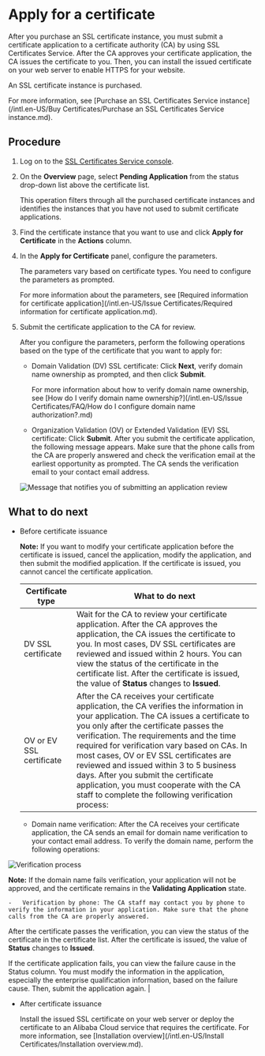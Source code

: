 # Apply for a certificate

After you purchase an SSL certificate instance, you must submit a certificate application to a certificate authority \(CA\) by using SSL Certificates Service. After the CA approves your certificate application, the CA issues the certificate to you. Then, you can install the issued certificate on your web server to enable HTTPS for your website.

An SSL certificate instance is purchased.

For more information, see [Purchase an SSL Certificates Service instance](/intl.en-US/Buy Certificates/Purchase an SSL Certificates Service instance.md).

## Procedure

1.  Log on to the [SSL Certificates Service console](https://yundunnext.console.aliyun.com/?p=cas).

2.  On the **Overview** page, select **Pending Application** from the status drop-down list above the certificate list.

    This operation filters through all the purchased certificate instances and identifies the instances that you have not used to submit certificate applications.

3.  Find the certificate instance that you want to use and click **Apply for Certificate** in the **Actions** column.

4.  In the **Apply for Certificate** panel, configure the parameters.

    The parameters vary based on certificate types. You need to configure the parameters as prompted.

    For more information about the parameters, see [Required information for certificate application](/intl.en-US/Issue Certificates/Required information for certificate application.md).

5.  Submit the certificate application to the CA for review.

    After you configure the parameters, perform the following operations based on the type of the certificate that you want to apply for:

    -   Domain Validation \(DV\) SSL certificate: Click **Next**, verify domain name ownership as prompted, and then click **Submit**.

        For more information about how to verify domain name ownership, see [How do I verify domain name ownership?](/intl.en-US/Issue Certificates/FAQ/How do I configure domain name authorization?.md)

    -   Organization Validation \(OV\) or Extended Validation \(EV\) SSL certificate: Click **Submit**.
    After you submit the certificate application, the following message appears. Make sure that the phone calls from the CA are properly answered and check the verification email at the earliest opportunity as prompted. The CA sends the verification email to your contact email address.

    ![Message that notifies you of submitting an application review](https://static-aliyun-doc.oss-accelerate.aliyuncs.com/assets/img/en-US/5357023261/p211277.png)


## What to do next

-   Before certificate issuance

    **Note:** If you want to modify your certificate application before the certificate is issued, cancel the application, modify the application, and then submit the modified application. If the certificate is issued, you cannot cancel the certificate application.

    |Certificate type|What to do next|
    |----------------|---------------|
    |DV SSL certificate|Wait for the CA to review your certificate application. After the CA approves the application, the CA issues the certificate to you. In most cases, DV SSL certificates are reviewed and issued within 2 hours. You can view the status of the certificate in the certificate list. After the certificate is issued, the value of **Status** changes to **Issued**. |
    |OV or EV SSL certificate|After the CA receives your certificate application, the CA verifies the information in your application. The CA issues a certificate to you only after the certificate passes the verification. The requirements and the time required for verification vary based on CAs. In most cases, OV or EV SSL certificates are reviewed and issued within 3 to 5 business days. After you submit the certificate application, you must cooperate with the CA staff to complete the following verification process:

    -   Domain name verification: After the CA receives your certificate application, the CA sends an email for domain name verification to your contact email address. To verify the domain name, perform the following operations:

![Verification process](https://static-aliyun-doc.oss-accelerate.aliyuncs.com/assets/img/en-US/9115585751/p6087.jpg)

**Note:** If the domain name fails verification, your application will not be approved, and the certificate remains in the **Validating Application** state.

    -   Verification by phone: The CA staff may contact you by phone to verify the information in your application. Make sure that the phone calls from the CA are properly answered.
After the certificate passes the verification, you can view the status of the certificate in the certificate list. After the certificate is issued, the value of **Status** changes to **Issued**.

If the certificate application fails, you can view the failure cause in the Status column. You must modify the information in the application, especially the enterprise qualification information, based on the failure cause. Then, submit the application again. |

-   After certificate issuance

    Install the issued SSL certificate on your web server or deploy the certificate to an Alibaba Cloud service that requires the certificate. For more information, see [Installation overview](/intl.en-US/Install Certificates/Installation overview.md).



